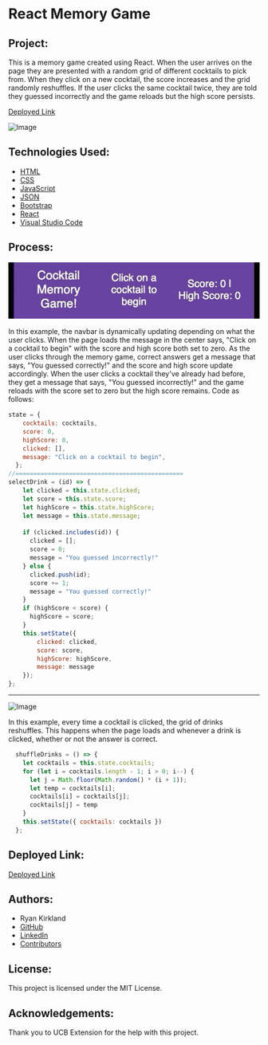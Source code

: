 # React Memory Game

## Project:

This is a memory game created using React. When the user arrives on the page they are presented with a random grid of different cocktails to pick from. When they click on a new cocktail, the score increases and the grid randomly reshuffles. If the user clicks the same cocktail twice, they are told they guessed incorrectly and the game reloads but the high score persists.

[Deployed Link](https://ryankirkland86.github.io/react-memory-game/)

![Image](https://github.com/RyanKirkland86/react-memory-game/blob/main/assets/Landing%20Page%20DEMO.gif)

## Technologies Used:

- [HTML](https://developer.mozilla.org/en-US/docs/Web/HTML)
- [CSS](https://developer.mozilla.org/en-US/docs/Web/CSS)
- [JavaScript](https://www.javascript.com/)
- [JSON](https://www.json.org/json-en.html)
- [Bootstrap](https://getbootstrap.com/docs/5.0/getting-started/introduction/)
- [React](https://reactjs.org/)
- [Visual Studio Code](https://code.visualstudio.com/)

## Process:

![Image](https://github.com/RyanKirkland86/react-memory-game/blob/main/assets/Navbar%20DEMO%20GIF.gif)

In this example, the navbar is dynamically updating depending on what the user clicks. When the page loads the message in the center says, "Click on a cocktail to begin" with the score and high score both set to zero. As the user clicks through the memory game, correct answers get a message that says, "You guessed correctly!" and the score and high score update accordingly. When the user clicks a cocktail they've already had before, they get a message that says, "You guessed incorrectly!" and the game reloads with the score set to zero but the high score remains. Code as follows:

```javascript
state = {
    cocktails: cocktails,
    score: 0,
    highScore: 0,
    clicked: [],
    message: "Click on a cocktail to begin",
  };
//===============================================
selectDrink = (id) => {
    let clicked = this.state.clicked;
    let score = this.state.score;
    let highScore = this.state.highScore;
    let message = this.state.message;

    if (clicked.includes(id)) {
      clicked = [];
      score = 0;
      message = "You guessed incorrectly!"
    } else {
      clicked.push(id);
      score += 1;
      message = "You guessed correctly!"
    }
    if (highScore < score) {
      highScore = score;
    }
    this.setState({ 
        clicked: clicked, 
        score: score, 
        highScore: highScore, 
        message: message 
    });
};

```

------------------------------------------------

![Image](https://github.com/RyanKirkland86/react-memory-game/blob/main/assets/shuffleDrinks%20DEMO%20GIF.gif)

In this example, every time a cocktail is clicked, the grid of drinks reshuffles. This happens when the page loads and whenever a drink is clicked, whether or not the answer is correct.

```javascript
  shuffleDrinks = () => {
    let cocktails = this.state.cocktails;
    for (let i = cocktails.length - 1; i > 0; i--) {
      let j = Math.floor(Math.random() * (i + 1));
      let temp = cocktails[i];
      cocktails[i] = cocktails[j];
      cocktails[j] = temp
    }
    this.setState({ cocktails: cocktails })
  };

```

## Deployed Link:

[Deployed Link](https://ryankirkland86.github.io/react-memory-game/)

## Authors:

- Ryan Kirkland
- [GitHub](https://github.com/RyanKirkland86)
- [LinkedIn](https://www.linkedin.com/in/ryan-kirkland-619942200/)
- [Contributors](https://bootcamp.berkeley.edu/coding/)

## License:

This project is licensed under the MIT License.

## Acknowledgements:

Thank you to UCB Extension for the help with this project.